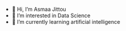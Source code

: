 - 👋 Hi, I’m Asmaa Jittou
- 👀 I’m interested in Data Science
- 🌱 I’m currently learning artificial intelligence 


<!---
AsmaaJittou/AsmaaJittou is a ✨ special ✨ repository because its `README.md` (this file) appears on your GitHub profile.
You can click the Preview link to take a look at your changes.
--->

